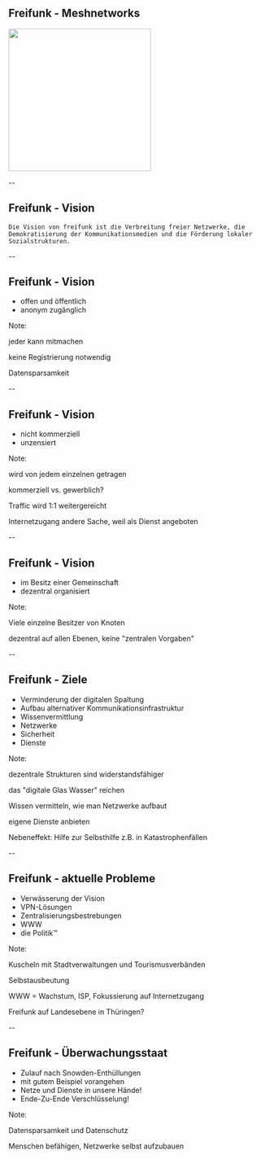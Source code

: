 ## Freifunk - Meshnetworks

<img src="/slides/media/adhoc_netz_wikipedia.png" height="280px" align="center">

--

## Freifunk - Vision

```Die Vision von freifunk ist die Verbreitung freier Netzwerke, die Demokratisierung der Kommunikationsmedien und die Förderung lokaler Sozialstrukturen.```

--

## Freifunk - Vision

* offen und öffentlich
* anonym zugänglich

Note:

jeder kann mitmachen

keine Registrierung notwendig

Datensparsamkeit

--

## Freifunk - Vision

* nicht kommerziell
* unzensiert

Note:

wird von jedem einzelnen getragen

kommerziell vs. gewerblich?

Traffic wird 1:1 weitergereicht

Internetzugang andere Sache, weil als Dienst angeboten

--

## Freifunk - Vision

* im Besitz einer Gemeinschaft
* dezentral organisiert

Note:

Viele einzelne Besitzer von Knoten

dezentral auf allen Ebenen, keine "zentralen Vorgaben"

--

## Freifunk - Ziele

* Verminderung der digitalen Spaltung
* Aufbau alternativer Kommunikationsinfrastruktur
* Wissenvermittlung
 * Netzwerke
 * Sicherheit
 * Dienste

Note:

dezentrale Strukturen sind widerstandsfähiger

das "digitale Glas Wasser" reichen

Wissen vermitteln, wie man Netzwerke aufbaut

eigene Dienste anbieten

Nebeneffekt: Hilfe zur Selbsthilfe z.B. in Katastrophenfällen

--

## Freifunk - aktuelle Probleme

* Verwässerung der Vision
* VPN-Lösungen
* Zentralisierungsbestrebungen
* WWW
* die Politik™

Note:

Kuscheln mit Stadtverwaltungen und Tourismusverbänden

Selbstausbeutung

WWW = Wachstum, ISP, Fokussierung auf Internetzugang

Freifunk auf Landesebene in Thüringen?

--

## Freifunk - Überwachungsstaat

* Zulauf nach Snowden-Enthüllungen
* mit gutem Beispiel vorangehen
* Netze und Dienste in unsere Hände!
* Ende-Zu-Ende Verschlüsselung!

Note:

Datensparsamkeit und Datenschutz

Menschen befähigen, Netzwerke selbst aufzubauen
